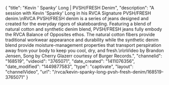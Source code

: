 {
    "title": "Kevin ' Spanky' Long | PVSH\/FRESH Denim",
    "description": "A session with Kevin 'Spanky' Long in his RVCA Signature PVSH\/FRESH denim.\nRVCA PVSH\/FRESH denim is a series of jeans designed and created for the everyday rigors of skateboarding. Featuring a blend of natural cotton and synthetic denim blend, PVSH\/FRESH jeans fully embody the RVCA Balance of Opposites ethos. The natural cotton fibers provide traditional workwear appearance and durability while the synthetic denim blend provide moisture-management properties that transport perspiration away from your body to keep you cool, dry, and fresh.\n\nVideo by Brandon Jensen, Song by Cherry Glazerr courtesy of Burger Records.",
    "channelid": "168519",
    "videoid": "3765071",
    "date_created": "1411076356",
    "date_modified": "1449877583",
    "type": "captivate",
    "layout": "channelVideo",
    "url": "\/rvca\/kevin-spanky-long-pvsh-fresh-denim\/168519-3765071"
}